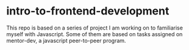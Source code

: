 # intro-to-frontend-development
This repo is based on a series of project I am working on to familiarise myself with Javascript. Some of them are based on tasks assigned on mentor-dev, a javascript peer-to-peer program.
